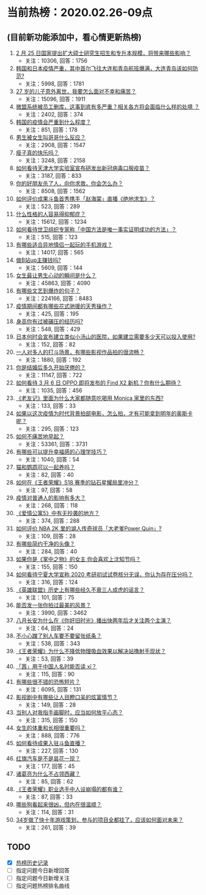 # 当前热榜：2020.02.26-09点
## (目前新功能添加中，看心情更新热榜)
1. [2 月 25 日国家提出扩大硕士研究生招生和专升本规模，将带来哪些影响？](https://www.zhihu.com/question/374622403)
    * 关注：10306, 回答：1756
2. [韩国和日本疫情严重，其中首尔飞往大连和青岛航班爆满，大连青岛该如何防范?](https://www.zhihu.com/question/374175938)
    * 关注：5998, 回答：1781
3. [27 岁的儿子意外离世，我要怎么面对不幸和痛苦？](https://www.zhihu.com/question/328188022)
    * 关注：15096, 回答：1911
4. [微盟系统被员工删库，这事到底有多严重？相关各方将会面临什么样的处境 ？](https://www.zhihu.com/question/374518368)
    * 关注：2402, 回答：374
5. [韩国的疫情会严重到什么程度？](https://www.zhihu.com/question/374264120)
    * 关注：851, 回答：178
6. [男生被女生叫哥哥什么反应？](https://www.zhihu.com/question/364440555)
    * 关注：2908, 回答：1547
7. [瘦子真的快乐吗？](https://www.zhihu.com/question/353381570)
    * 关注：3248, 回答：2158
8. [如何看待天津大学实验室宣布研发出新冠病毒口服疫苗？](https://www.zhihu.com/question/374459725)
    * 关注：3187, 回答：833
9. [你的好朋友杀了人，向你求救，你会怎么办？](https://www.zhihu.com/question/61149264)
    * 关注：8508, 回答：1562
10. [如何评价成果斗鱼首秀携手「赵海棠」直播《绝地求生》？](https://www.zhihu.com/question/374613616)
    * 关注：523, 回答：289
11. [什么性格的人容易得抑郁症？](https://www.zhihu.com/question/301993591)
    * 关注：15612, 回答：1234
12. [如何看待世卫组织专家称「中国方法是唯一事实证明成功的方法」？](https://www.zhihu.com/question/374421641)
    * 关注：515, 回答：123
13. [有哪些适合异地情侣一起玩的手机游戏？](https://www.zhihu.com/question/283438060)
    * 关注：14017, 回答：565
14. [做B站up主赚钱吗?](https://www.zhihu.com/question/308179641)
    * 关注：5609, 回答：144
15. [女生最让男生心动的瞬间是什么？](https://www.zhihu.com/question/301768678)
    * 关注：45863, 回答：4090
16. [有哪些文艺到爆炸的句子？](https://www.zhihu.com/question/308829198)
    * 关注：224166, 回答：8483
17. [疫情期间都有哪些花式驰援的天秀操作？](https://www.zhihu.com/question/374416185)
    * 关注：425, 回答：195
18. [身高你有过被碾压的经历吗?](https://www.zhihu.com/question/372603997)
    * 关注：548, 回答：429
19. [日本何时会宣布建立类似小汤山的医院，如果建立需要多少天可以投入使用?](https://www.zhihu.com/question/373156556)
    * 关注：152, 回答：82
20. [一人对多人的打斗场景，有哪些影视作品拍的很流畅？](https://www.zhihu.com/question/37746536)
    * 关注：1880, 回答：192
21. [你是结婚后多久开始厌倦的？](https://www.zhihu.com/question/350829704)
    * 关注：11147, 回答：722
22. [如何看待 3 月 6 日 OPPO 即将发布的 Find X2 新机？你有什么期待？](https://www.zhihu.com/question/374244373)
    * 关注：1035, 回答：456
23. [《老友记》里面为什么大家都随意吃喝用 Monica 家里的东西?](https://www.zhihu.com/question/373679537)
    * 关注：133, 回答：33
24. [如果以这次疫情为时代背景拍部电影，怎么拍，才有可能拿到明年的奥斯卡呢？](https://www.zhihu.com/question/372460276)
    * 关注：295, 回答：123
25. [如何不痛苦地早起？](https://www.zhihu.com/question/22120300)
    * 关注：53361, 回答：3731
26. [有哪些可以提升幸福感的心理学技巧？](https://www.zhihu.com/question/363038659)
    * 关注：1040, 回答：54
27. [猫和鹦鹉可以一起养吗？](https://www.zhihu.com/question/264447872)
    * 关注：82, 回答：40
28. [如何在《王者荣耀》S18 赛季的钻石星耀局里冲分？](https://www.zhihu.com/question/373358235)
    * 关注：97, 回答：58
29. [疫情对普通人的影响有多大？](https://www.zhihu.com/question/369968555)
    * 关注：268, 回答：118
30. [《爱情公寓5》中有无抄袭的地方？](https://www.zhihu.com/question/366244670)
    * 关注：374, 回答：288
31. [如何评价 NBA 2K 里的湖人传奇球员「大老爹Power Quin」?](https://www.zhihu.com/question/373014396)
    * 关注：109, 回答：28
32. [有哪些简约干净的头像？](https://www.zhihu.com/question/332917338)
    * 关注：284, 回答：40
33. [如果你是《掌中之物》的女主,你会喜欢上沈知节吗？](https://www.zhihu.com/question/372157669)
    * 关注：155, 回答：150
34. [如何看待宁夏大学宣称 2020 考研初试试卷核分无误，你认为存在压分吗？](https://www.zhihu.com/question/374467674)
    * 关注：316, 回答：124
35. [《英雄联盟》历史上有哪些经久不衰三人成虎的谣言？](https://www.zhihu.com/question/366243118)
    * 关注：101, 回答：75
36. [能否发一张你拍过最美的风景？](https://www.zhihu.com/question/363938658)
    * 关注：3990, 回答：3462
37. [八月长安为什么在《你好旧时光》播出快两年后才关注两个主演？](https://www.zhihu.com/question/372946265)
    * 关注：64, 回答：24
38. [不小心蹭了别人车要不要留张纸条？](https://www.zhihu.com/question/279350733)
    * 关注：538, 回答：343
39. [《王者荣耀》为什么不降低物理吸血效果以解决站撸射手现状？](https://www.zhihu.com/question/374367789)
    * 关注：53, 回答：39
40. [「茜」用于中国人名时能否读 xī？](https://www.zhihu.com/question/314437973)
    * 关注：115, 回答：90
41. [有哪些很不错的恐怖短片？](https://www.zhihu.com/question/29024612)
    * 关注：6095, 回答：131
42. [影视剧中有哪些让人目瞪口呆的炫富情节？](https://www.zhihu.com/question/373767709)
    * 关注：149, 回答：28
43. [当别人对我指手画脚时，应当如何放平心态？](https://www.zhihu.com/question/371548295)
    * 关注：315, 回答：150
44. [女生的体重和长相很重要吗？](https://www.zhihu.com/question/372551850)
    * 关注：888, 回答：776
45. [如何看待成果入驻斗鱼直播？](https://www.zhihu.com/question/374326023)
    * 关注：227, 回答：130
46. [红旗汽车是不是昙花一现？](https://www.zhihu.com/question/366361877)
    * 关注：177, 回答：45
47. [诸葛亮为什么不占领西藏？](https://www.zhihu.com/question/374010172)
    * 关注：85, 回答：62
48. [《王者荣耀》职业选手中人设崩塌的都有谁？](https://www.zhihu.com/question/371799257)
    * 关注：87, 回答：33
49. [哪些狗看起来很凶，但内在很温顺？](https://www.zhihu.com/question/49138632)
    * 关注：114, 回答：31
50. [34岁做了快十年游戏策划，参与的项目全都挂了，应该如何面对未来？](https://www.zhihu.com/question/373416269)
    * 关注：261, 回答：39
## TODO
* [x] [热榜历史记录](hot_history/AllHot.md)
* [ ] 指定问题今日新增回答
* [ ] 指定问题今日新增关注
* [ ] 指定问题热榜排名曲线
